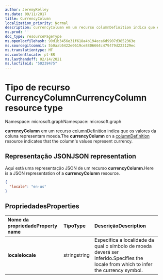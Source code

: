 ```yaml
---
author: JeremyKelley
ms.date: 09/11/2017
title: CurrencyColumn
localization_priority: Normal
description: currencyColumn em um recurso columnDefinition indica que os valores da coluna representam moeda.
ms.prod: ''
doc_type: resourcePageType
ms.openlocfilehash: 90d1b3456e31f618a4b194eca6d9907d3852363e
ms.sourcegitcommit: 5b0aab5422e0619ce8806664c479479d223129ec
ms.translationtype: MT
ms.contentlocale: pt-BR
ms.lasthandoff: 02/14/2021
ms.locfileid: "50239475"
---
```

# <a name="currencycolumn-resource-type"></a><span data-ttu-id="19e27-103">Tipo de recurso CurrencyColumn</span><span class="sxs-lookup"><span data-stu-id="19e27-103">CurrencyColumn resource type</span></span>

<span data-ttu-id="19e27-104">Namespace: microsoft.graph</span><span class="sxs-lookup"><span data-stu-id="19e27-104">Namespace: microsoft.graph</span></span>

<span data-ttu-id="19e27-105">**currencyColumn** em um recurso [columnDefinition](columndefinition.md) indica que os valores da coluna representam moeda.</span><span class="sxs-lookup"><span data-stu-id="19e27-105">The **currencyColumn** on a [columnDefinition](columndefinition.md) resource indicates that the column's values represent currency.</span></span>

## <a name="json-representation"></a><span data-ttu-id="19e27-106">Representação JSON</span><span class="sxs-lookup"><span data-stu-id="19e27-106">JSON representation</span></span>

<span data-ttu-id="19e27-107">Aqui está uma representação JSON de um recurso **currencyColumn**.</span><span class="sxs-lookup"><span data-stu-id="19e27-107">Here is a JSON representation of a **currencyColumn** resource.</span></span>
<!-- { "blockType": "resource", "@odata.type": "microsoft.graph.currencyColumn" } -->

```json
{
  "locale": "en-us"
}
```

## <a name="properties"></a><span data-ttu-id="19e27-108">Propriedades</span><span class="sxs-lookup"><span data-stu-id="19e27-108">Properties</span></span>

| <span data-ttu-id="19e27-109">Nome da propriedade</span><span class="sxs-lookup"><span data-stu-id="19e27-109">Property name</span></span> | <span data-ttu-id="19e27-110">Tipo</span><span class="sxs-lookup"><span data-stu-id="19e27-110">Type</span></span>   | <span data-ttu-id="19e27-111">Descrição</span><span class="sxs-lookup"><span data-stu-id="19e27-111">Description</span></span>
|:--------------|:-------|:----------------------------------------------------
| <span data-ttu-id="19e27-112">**locale**</span><span class="sxs-lookup"><span data-stu-id="19e27-112">**locale**</span></span>    | <span data-ttu-id="19e27-113">string</span><span class="sxs-lookup"><span data-stu-id="19e27-113">string</span></span> | <span data-ttu-id="19e27-114">Especifica a localidade da qual o símbolo de moeda deverá ser inferido.</span><span class="sxs-lookup"><span data-stu-id="19e27-114">Specifies the locale from which to infer the currency symbol.</span></span>

<!-- {
  "type": "#page.annotation",
  "description": "",
  "keywords": "",
  "section": "documentation",
  "tocPath": "Resources/CurrencyColumn"
} -->

